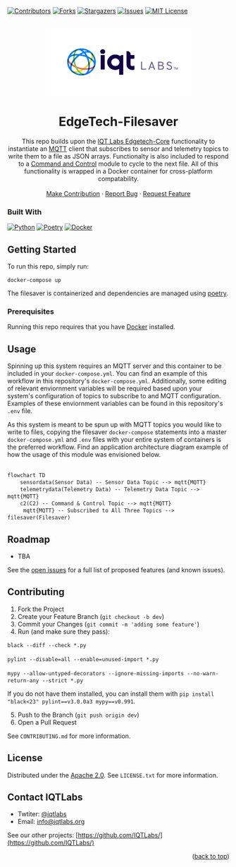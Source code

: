 

<a name="readme-top"></a>

[contributors-shield]: https://img.shields.io/github/contributors/IQTLabs/edgetech-filesaver.svg?style=for-the-badge
[contributors-url]: https://github.com/IQTLabs/edgetech-filesaver/graphs/contributors
[forks-shield]: https://img.shields.io/github/forks/IQTLabs/edgetech-filesaver.svg?style=for-the-badge
[forks-url]: https://github.com/IQTLabs/edgetech-filesaver/network/members
[stars-shield]: https://img.shields.io/github/stars/IQTLabs/edgetech-filesaver.svg?style=for-the-badge
[stars-url]: https://github.com/IQTLabs/edgetech-filesaver/stargazers
[issues-shield]: https://img.shields.io/github/issues/IQTLabs/edgetech-filesaver.svg?style=for-the-badge
[issues-url]: https://github.com/IQTLabs/edgetech-filesaver/issues
[license-shield]: https://img.shields.io/github/license/IQTLabs/edgetech-filesaver.svg?style=for-the-badge
[license-url]: https://github.com/IQTLabs/edgetech-filesaver/blob/master/LICENSE.txt
[product-screenshot]: images/screenshot.png

[Python]: https://img.shields.io/badge/python-000000?style=for-the-badge&logo=python
[Python-url]: https://www.python.org
[Poetry]: https://img.shields.io/badge/poetry-20232A?style=for-the-badge&logo=poetry
[Poetry-url]: https://python-poetry.org
[Docker]: https://img.shields.io/badge/docker-35495E?style=for-the-badge&logo=docker
[Docker-url]: https://www.docker.com

[![Contributors][contributors-shield]][contributors-url]
[![Forks][forks-shield]][forks-url]
[![Stargazers][stars-shield]][stars-url]
[![Issues][issues-shield]][issues-url]
[![MIT License][license-shield]][license-url]

<br />
<div align="center">
  <a href="https://iqtlabs.org/">
    <img src="images/logo.png" alt="Logo" width="331" height="153">
  </a>

<h1 align="center">EdgeTech-Filesaver</h1>

  <p align="center">
    This repo builds upon the <a href="https://github.com/IQTLabs/edgetech-core">IQT Labs Edgetech-Core</a> functionality to instantiate an <a href="https://projects.eclipse.org/projects/iot.mosquitto">MQTT</a> client that subscribes to sensor and telemetry topics to write them to a file as JSON arrays. Functionalty is also included to respond to a <a href="https://github.com/IQTLabs/edgetech-c2">Command and Control</a> module to cycle to the next file. All of this functionality is wrapped in a Docker container for cross-platform compatability. 
    <br/>
    <br/>
    <a href="https://github.com/IQTLabs/edgetech-filesaver/pulls">Make Contribution</a>
    ·
    <a href="https://github.com/IQTLabs/edgetech-filesaver/issues">Report Bug</a>
    ·
    <a href="https://github.com/IQTLabs/edgetech-filesaver/issues">Request Feature</a>
  </p>
</div>

### Built With

[![Python][Python]][Python-url]
[![Poetry][Poetry]][Poetry-url]
[![Docker][Docker]][Docker-url]

## Getting Started

To run this repo, simply run:

```
docker-compose up
```

The filesaver is containerized and dependencies are managed using [poetry]("https://python-poetry.org"). 

### Prerequisites

Running this repo requires that you have [Docker](https://www.docker.com) installed. 

## Usage

Spinning up this system requires an MQTT server and this container to be included in your `docker-compose.yml`. You can find an example of this workflow in this repository's `docker-compose.yml`. Additionally, some editing of relevant enviornment variables will be required based upon your system's configuration of topics to subscribe to and MQTT configuration. Examples of these enviornment variables can be found in this repository's `.env` file. 

As this system is meant to be spun up with MQTT topics you would like to write to files, copying the filesaver `docker-compose` statements into a master `docker-compose.yml` and  `.env` files with your entire system of containers is the preferred workflow. Find an application architecture diagram example of how the usage of this module was envisioned below.

```mermaid 

flowchart TD
    sensordata(Sensor Data) -- Sensor Data Topic --> mqtt{MQTT}
    telemetrydata(Telemetry Data) -- Telemetry Data Topic --> mqtt{MQTT}
    c2(C2) -- Command & Control Topic --> mqtt{MQTT}
     mqtt{MQTT} -- Subscribed to All Three Topics --> filesaver(Filesaver)

```

## Roadmap

- TBA

See the [open issues](https://github.com/github_username/repo_name/issues) for a full list of proposed features (and known issues).

## Contributing

1. Fork the Project
2. Create your Feature Branch (`git checkout -b dev`)
3. Commit your Changes (`git commit -m 'adding some feature'`)
4. Run (and make sure they pass):
```
black --diff --check *.py

pylint --disable=all --enable=unused-import *.py

mypy --allow-untyped-decorators --ignore-missing-imports --no-warn-return-any --strict *.py
```
If you do not have them installed, you can install them with `pip install "black<23" pylint==v3.0.0a3 mypy==v0.991`.

5. Push to the Branch (`git push origin dev`)
6. Open a Pull Request

See `CONTRIBUTING.md` for more information.

## License

Distributed under the [Apache 2.0](https://github.com/IQTLabs/edgetech-filesaver/blob/main/LICENSE). See `LICENSE.txt` for more information.

## Contact IQTLabs

  - Twtiter: [@iqtlabs](https://twitter.com/iqtlabs)
  - Email: info@iqtlabs.org

See our other projects: [https://github.com/IQTLabs/](https://github.com/IQTLabs/)

<p align="right">(<a href="#readme-top">back to top</a>)</p>




